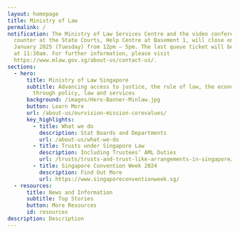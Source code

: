 ```yaml
---
layout: homepage
title: Ministry of Law
permalink: /
notification: The Ministry of Law Services Centre and the video conferencing
  counter at the State Courts, Help Centre at Basement 1, will close on 28
  January 2025 (Tuesday) from 12pm – 5pm. The last queue ticket will be issued
  at 11:30am. For further information, please visit
  https://www.mlaw.gov.sg/about-us/contact-us/.
sections:
  - hero:
      title: Ministry of Law Singapore
      subtitle: Advancing access to justice, the rule of law, the economy and society
        through policy, law and services
      background: /images/Hero-Banner-Minlaw.jpg
      button: Learn More
      url: /about-us/ourvision-mission-corevalues/
      key_highlights:
        - title: What we do
          description: Stat Boards and Departments
          url: /about-us/what-we-do
        - title: Trusts under Singapore Law
          description: Including Trustees’ AML Duties
          url: /trusts/trusts-and-trust-like-arrangements-in-singapore/
        - title: Singapore Convention Week 2024
          description: Find Out More
          url: https://www.singaporeconventionweek.sg/
  - resources:
      title: News and Information
      subtitle: Top Stories
      button: More Resources
      id: resources
description: Description
---
```

